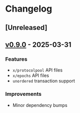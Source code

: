 <!--
Guiding Principles:

Changelogs are for humans, not machines.
There should be an entry for every single version.
The same types of changes should be grouped.
Versions and sections should be linkable.
The latest version comes first.
The release date of each version is displayed.
Mention whether you follow Semantic Versioning.

Usage:

Change log entries are to be added to the Unreleased section from newest to oldest.
Each entry must include the Github issue reference in the following format:

* [#<issue-number>] Changelog message.

-->

# Changelog

## [Unreleased]

## [v0.9.0](https://github.com/cosmos/cosmos-sdk/releases/tag/api/v0.9.0) - 2025-03-31

### Features

* `x/protocolpool` API files
* `x/epochs` API files
* `unordered` transaction support

### Improvements

* Minor dependency bumps


